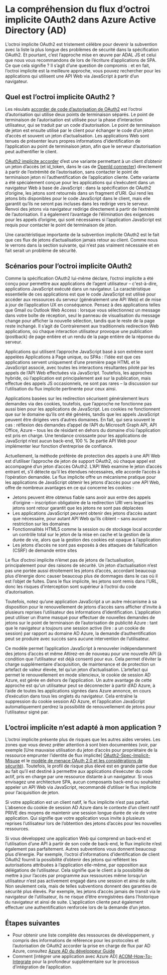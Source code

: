 <properties
   pageTitle="Présentation de l’OAuth2 implicite accorder des flux dans Azure Active Directory | Microsoft Azure"
   description="En savoir plus sur la mise en oeuvre de Azure d’Active Directory de la OAuth2 implicite accordent des flux, et si elle est appropriée pour votre application."
   services="active-directory"
   documentationCenter="dev-center-name"
   authors="vibronet"
   manager="mbaldwin"
   editor=""/>

<tags
   ms.service="active-directory"
   ms.devlang="na"
   ms.topic="article"
   ms.tgt_pltfrm="na"
   ms.workload="identity"
   ms.date="08/17/2016"
   ms.author="vittorib;bryanla"/>

# <a name="understanding-the-oauth2-implicit-grant-flow-in-azure-active-directory-ad"></a>La compréhension du flux d’octroi implicite OAuth2 dans Azure Active Directory (AD)

L’octroi implicite OAuth2 est tristement célèbre pour devenir la subvention avec la liste la plus longue des problèmes de sécurité dans la spécification OAuth2. Et pourtant, c’est l’approche mise en œuvre par ADAL JS et celui que nous vous recommandons de lors de l’écriture d’applications de SPA. Ce que cela signifie ? Il s’agit d’une question de compromis : et en fait, l’octroi implicite est la meilleure approche, vous pouvez rechercher pour les applications qui utilisent une API Web via JavaScript à partir d’un navigateur.

## <a name="what-is-the-oauth2-implicit-grant"></a>Quel est l’octroi implicite OAuth2 ?

Les résulats [accorder de code d’autorisation de OAuth2](https://tools.ietf.org/html/rfc6749#section-1.3.1) est l’octroi d’autorisation qui utilise deux points de terminaison séparés. Le point de terminaison de l’autorisation est utilisée pour la phase d’interaction utilisateur, qui se traduit par un code d’autorisation. Le point de terminaison de jeton est ensuite utilisé par le client pour échanger le code d’un jeton d’accès et souvent un jeton d’actualisation. Les applications Web sont tenues de présenter leurs propres informations d’identification de l’application au point de terminaison jeton, afin que le serveur d’autorisation peut authentifier le client.

[OAuth2 implicite accorder](https://tools.ietf.org/html/rfc6749#section-1.3.2) d’est une variante permettant à un client d’obtenir un jeton d’accès (et id_token, dans le cas de [OpenId connecter](http://openid.net/specs/openid-connect-core-1_0.html)) directement à partir de l’extrémité de l’autorisation, sans contacter le point de terminaison jeton ni l’authentification de l’application cliente. Cette variante a été spécialement conçue pour les applications qui s’exécutent dans un navigateur Web à base de JavaScript : dans la spécification de OAuth2 d’origine, les jetons sont retournés dans un fragment d’URI. Qui rend les jetons bits disponibles pour le code JavaScript dans le client, mais elle garantit qu’ils ne seront pas incluses dans les redirige vers le serveur. Renvoi des jetons via navigateur redirige directement à partir de l’extrémité de l’autorisation. Il a également l’avantage de l’élimination des exigences pour les appels d’origine, qui sont nécessaires si l’application JavaScript est requis pour contacter le point de terminaison de jeton.

Une caractéristique importante de la subvention implicite OAuth2 est le fait que ces flux de jetons d’actualisation jamais retour au client. Comme nous le verrons dans la section suivante, qui n’est pas vraiment nécessaire et en fait serait un problème de sécurité.

## <a name="suitable-scenarios-for-the-oauth2-implicit-grant"></a>Scénarios pour l’octroi implicite OAuth2

Comme la spécification OAuth2 lui-même déclare, l’octroi implicite a été conçu pour permettre aux applications de l’agent utilisateur – c'est-à-dire, applications JavaScript exécuté dans un navigateur. La caractéristique essentielle de ces applications est que le code JavaScript est utilisé pour accéder aux ressources du serveur (généralement une API Web) et de mise à jour de l’application UX en conséquence. Pensez à des applications telles que Gmail ou Outlook Web Access : lorsque vous sélectionnez un message dans votre boîte de réception, seul le panneau de visualisation du message change pour afficher la nouvelle sélection, tandis que le reste de la page reste inchangé. Il s’agit de Contrairement aux traditionnels redirection Web applications, où chaque interaction utilisateur provoque une publication (postback) de page entière et un rendu de la page entière de la réponse du serveur.

Applications qui utilisent l’approche JavaScript basé à son extrême sont appelées Applications à Page unique, ou SPAs : l’idée est que ces applications servent uniquement d’une première page HTML et le JavaScript associé, avec toutes les interactions résultantes piloté par les appels de l’API Web effectuées via JavaScript. Toutefois, les approches hybride, où l’application est principalement axé sur la publication, mais effectue des appels JS occasionnels, ne sont pas rares – la discussion sur l’utilisation du flux implicite pertinente pour ceux ainsi.

Applications basées sur les redirection sécurisent généralement leurs demandes via des cookies, toutefois, que l’approche ne fonctionne pas aussi bien pour les applications de JavaScript. Les cookies ne fonctionnent que sur le domaine qu’ils ont été générés, tandis que les appels JavaScript peuvent être dirigées vers d’autres domaines. En fait, qui sera souvent le cas : réflexion des demandes d’appel de l’API du Microsoft Graph API, API Office, Azure – tous les de résidant en dehors du domaine d’où l’application est pris en charge. Une tendance croissante pour les applications de JavaScript n’est aucun back-end, 100 % 3e partie API Web pour implémenter leur fonction d’entreprise de confiance.

Actuellement, la méthode préférée de protection des appels à une API Web est d’utiliser l’approche de jeton de support OAuth2, où chaque appel est accompagné d’un jeton d’accès OAuth2. L’API Web examine le jeton d’accès entrant et, s’il détecte qu’il les étendues nécessaires, elle accorde l’accès à l’opération demandée. Le flux implicite offre un mécanisme pratique pour les applications de JavaScript obtenir les jetons d’accès pour une API Web, offre de nombreux avantages en ce qui concerne les cookies :

- Jetons peuvent être obtenus fiable sans avoir aux entre des appels d’origine – inscription obligatoire de la redirection URI vers lequel les jetons sont retour garantit que les jetons ne sont pas déplacées
- Les applications JavaScript peuvent obtenir des jetons d’accès autant que nécessaire, pour autant API Web qu’ils ciblent – sans aucune restriction sur les domaines
- Fonctionnalités HTML5 comme la session ou de stockage local accorder un contrôle total sur le jeton de la mise en cache et la gestion de la durée de vie, alors que la gestion des cookies est opaque à l’application
- Les jetons d’accès ne sont pas exposés à des attaques de falsification (CSRF) de demande entre sites

Le flux d’octroi implicite n’émet pas de jetons de l’actualisation, principalement pour des raisons de sécurité. Un jeton d’actualisation n’est pas une portée aussi étroitement les jetons d’accès, accordant beaucoup plus d’énergie donc causer beaucoup plus de dommages dans le cas où il est l’objet de fuites. Dans le flux implicite, les jetons sont remis dans l’URL, donc les risques d’interception sont supérieur à l’octroi du code d’autorisation.

Toutefois, notez qu’une application JavaScript a un autre mécanisme à sa disposition pour le renouvellement de jetons d’accès sans afficher d’invite à plusieurs reprises l’utilisateur des informations d’identification. L’application peut utiliser un iframe masqué pour effectuer de nouvelles demandes de jetons sur le point de terminaison de l’autorisation de publicité Azure : tant que le navigateur a toujours une session active (lire : a un cookie de session) par rapport au domaine AD Azure, la demande d’authentification peut se produire avec succès sans aucune intervention de l’utilisateur. 

Ce modèle permet l’application JavaScript à renouveler indépendamment des jetons d’accès et même Attirez-en de nouveau pour une nouvelle API (à condition que l’utilisateur est déjà consenti pour eux. Cela permet d’éviter la charge supplémentaire d’acquisition, de maintenance et de protection un artefact de valeur élevée, tel qu’un jeton d’actualisation. L’artefact qui permet le renouvellement en mode silencieux, le cookie de session AD Azure, est gérée en dehors de l’application. Un autre avantage de cette approche est qu'un utilisateur peut se déconnecter à partir d’AD Azure, à l’aide de toutes les applications signées dans Azure annonce, en cours d’exécution dans tous les onglets du navigateur. Cela entraîne la suppression du cookie session AD Azure, et l’application JavaScript automatiquement perdrez la possibilité de renouvellement de jetons pour l’utilisateur signé par.

## <a name="is-the-implicit-grant-suitable-for-my-app"></a>L’octroi implicite n’est adapté à mon application ?

L’octroi implicite présente plus de risques que les autres aides versées. Les zones que vous devez prêter attention à sont bien documentées (voir, par exemple [Une mauvaise utilisation du jeton d’accès pour propriétaire de la ressource emprunter l’identité de flux implicite] [ OAuth2-Spec-Implicit-Misuse] et le [modèle de menace OAuth 2.0 et les considérations de sécurité][OAuth2-Threat-Model-And-Security-Implications]). Toutefois, le profil de risque plus élevé est en grande partie due au fait qu’il est destiné à permettre aux applications d’exécuter du code actif, pris en charge par une ressource distante à un navigateur. Si vous envisagez une architecture SPA, aucun composants back-end ou souhaitez appeler un API Web via JavaScript, recommandé d’utiliser le flux implicite pour l’acquisition de jeton.

Si votre application est un client natif, le flux implicite n’est pas parfait. L’absence du cookie de session AD Azure dans le contexte d’un client natif PRIVE des moyens de maintenir une session longue durée de vie de votre application. Qui signifie que votre application vous invite à plusieurs reprises l’utilisateur lors de l’obtention des jetons d’accès pour les nouvelles ressources.

Si vous développez une application Web qui comprend un back-end et l’utilisation d’une API à partir de son code de back-end, le flux implicite n’est également pas parfaitement. Autres subventions vous donnent beaucoup plus d’énergie. Par exemple, l’octroi d’informations d’identification de client OAuth2 fournit la possibilité d’obtenir des jetons qui reflètent les autorisations attribuées à l’application elle-même, par opposition aux délégations de l’utilisateur. Cela signifie que le client a la possibilité de mettre à jour l’accès par programme aux ressources même lorsqu’un utilisateur n’est pas activement engagé dans une session et ainsi de suite. Non seulement cela, mais de telles subventions donnent des garanties de sécurité plus élevés. Par exemple, les jetons d’accès jamais de transit via le navigateur de l’utilisateur, ils ne risque d’être enregistrées dans l’historique du navigateur et ainsi de suite. L’application cliente peut également effectuer une authentification renforcée lors de la demande d’un jeton.

## <a name="next-steps"></a>Étapes suivantes

- Pour obtenir une liste complète des ressources de développement, y compris des informations de référence pour les protocoles et l’autorisation de OAuth2 accorder la prise en charge de flux par AD Azure, consultez [Azure AD du développeur Guide][AAD-Developers-Guide]
- Comment [intégrer une application avec Azure AD]  [ ACOM-How-To-Integrate] pour la profondeur supplémentaire sur le processus d’intégration de l’application.

<!--Image references-->

<!--Reference style links in use-->
[AAD-Developers-Guide]: active-directory-developers-guide.md
[ACOM-How-And-Why-Apps-Added-To-AAD]: active-directory-how-applications-are-added.md
[ACOM-How-To-Integrate]: active-directory-how-to-integrate.md
[OAuth2-Spec-Implicit-Misuse]: https://tools.ietf.org/html/rfc6749#section-10.16 
[OAuth2-Threat-Model-And-Security-Implications]: https://tools.ietf.org/html/rfc6819


